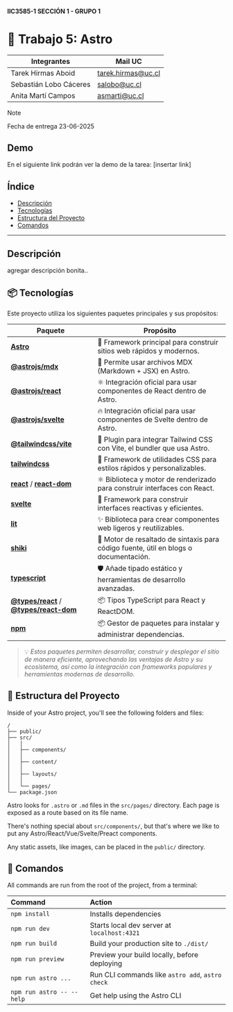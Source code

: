 #### IIC3585-1 SECCIÓN 1 - GRUPO 1
# 🤖 Trabajo 5: Astro


| Integrantes | Mail UC |
|-|-|
| Tarek Hirmas Aboid | tarek.hirmas@uc.cl |
| Sebastián Lobo Cáceres | salobo@uc.cl|
| Anita Martí Campos | asmarti@uc.cl |

> [!NOTE]
> Fecha de entrega 23-06-2025


## Demo
En el siguiente link podrán ver la demo de la tarea: [insertar link]



## Índice

* [Descripción](#descripción)
* [Tecnologías](#tecnologías)
* [Estructura del Proyecto](#estructura-del-proyecto)
* [Comandos](#instalación)

---

## Descripción
agregar descripción bonita..

## 📦 Tecnologías

Este proyecto utiliza los siguientes paquetes principales y sus propósitos:

| Paquete                        | Propósito                                                                                   |
|------------------------------- |--------------------------------------------------------------------------------------------|
| **[Astro](https://astro.build/)**                | 🚀 Framework principal para construir sitios web rápidos y modernos.                      |
| **[@astrojs/mdx](https://docs.astro.build/en/guides/integrations-guide/mdx/)**         | 📄 Permite usar archivos MDX (Markdown + JSX) en Astro.                                   |
| **[@astrojs/react](https://docs.astro.build/en/guides/integrations-guide/react/)**     | ⚛️ Integración oficial para usar componentes de React dentro de Astro.                    |
| **[@astrojs/svelte](https://docs.astro.build/en/guides/integrations-guide/svelte/)**   | 🔥 Integración oficial para usar componentes de Svelte dentro de Astro.                   |
| **[@tailwindcss/vite](https://tailwindcss.com/docs/guides/vite)**                      | 🎨 Plugin para integrar Tailwind CSS con Vite, el bundler que usa Astro.                  |
| **[tailwindcss](https://tailwindcss.com/)**                                            | 💨 Framework de utilidades CSS para estilos rápidos y personalizables.                    |
| **[react](https://react.dev/)** / **[react-dom](https://react.dev/)**                  | ⚛️ Biblioteca y motor de renderizado para construir interfaces con React.                 |
| **[svelte](https://svelte.dev/)**                                                      | 🧡 Framework para construir interfaces reactivas y eficientes.                            |
| **[lit](https://lit.dev/)**                                                            | ✨ Biblioteca para crear componentes web ligeros y reutilizables.                         |
| **[shiki](https://shiki.style/)**                                                      | 🎯 Motor de resaltado de sintaxis para código fuente, útil en blogs o documentación.      |
| **[typescript](https://www.typescriptlang.org/)**                                      | 🛡️ Añade tipado estático y herramientas de desarrollo avanzadas.                         |
| **[@types/react](https://www.npmjs.com/package/@types/react)** / **[@types/react-dom](https://www.npmjs.com/package/@types/react-dom)** | 📦 Tipos TypeScript para React y ReactDOM.         |
| **[npm](https://www.npmjs.com/)**                                                      | 📦 Gestor de paquetes para instalar y administrar dependencias.                           |

> 💡 *Estos paquetes permiten desarrollar, construir y desplegar el sitio de manera eficiente, aprovechando las ventajas de Astro y su ecosistema, así como la integración con frameworks populares y herramientas modernas de desarrollo.*


## 🚀 Estructura del Proyecto

Inside of your Astro project, you'll see the following folders and files:

```text
/
├── public/
├── src/
│   │ 
│   ├── components/
│   │ 
│   ├── content/
│   │ 
│   ├── layouts/
│   │ 
│   └── pages/
└── package.json
```

Astro looks for `.astro` or `.md` files in the `src/pages/` directory. Each page is exposed as a route based on its file name.

There's nothing special about `src/components/`, but that's where we like to put any Astro/React/Vue/Svelte/Preact components.

Any static assets, like images, can be placed in the `public/` directory.

## 🧞 Comandos

All commands are run from the root of the project, from a terminal:

| Command                   | Action                                           |
| :------------------------ | :----------------------------------------------- |
| `npm install`             | Installs dependencies                            |
| `npm run dev`             | Starts local dev server at `localhost:4321`      |
| `npm run build`           | Build your production site to `./dist/`          |
| `npm run preview`         | Preview your build locally, before deploying     |
| `npm run astro ...`       | Run CLI commands like `astro add`, `astro check` |
| `npm run astro -- --help` | Get help using the Astro CLI                     |
